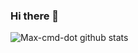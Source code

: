 ### Hi there 👋
![Max-cmd-dot github stats](https://github-readme-stats.vercel.app/api?username=Max-cmd-dot&show_icons=true&theme=dracula)

<!--
**Max-cmd-dot/Max-cmd-dot** is a ✨ _special_ ✨ repository because its `README.md` (this file) appears on your GitHub profile.

Here are some ideas to get you started:

- 🔭 I’m currently working on ...
- 🌱 I’m currently learning ...
- 👯 I’m looking to collaborate on ...
- 🤔 I’m looking for help with ...
- 💬 Ask me about ...
- 📫 How to reach me: ...
- 😄 Pronouns: ...
- ⚡ Fun fact: ...
-->
